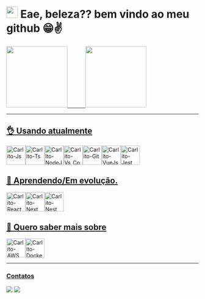 #  <img height="30em" src="https://upload.wikimedia.org/wikipedia/commons/b/bf/Front-end-logo-color%402x.png"/> Eae, beleza?? bem vindo ao meu github 😁✌

 <div>
  <a href="https://github.com/CarlosMagnani">
  <img height="160em" src="https://github-readme-stats.vercel.app/api?username=CarlosMagnani&show_icons=true&theme=radical&include_all_commits=true&count_private=true"/>
  &nbsp&nbsp&nbsp&nbsp&nbsp&nbsp&nbsp&nbsp&nbsp&nbsp
  <img height="160em" src="https://github-readme-stats.vercel.app/api/top-langs/?username=CarlosMagnani&layout=compact&langs_count=16&theme=radical&hide=vb"/>
    </div><hr/>

  
  <div>

  </div>    
  
   
  ## 👌 Usando atualmente
    
  <div style="display: flex" width="50%">

  <img align="center" alt="Carlito-Js" height="50em" src="https://iconape.com/wp-content/files/ez/353342/svg/javascript-seeklogo.com.svg">  
   <img align="center" alt="Carlito-Ts" height="50em" src="https://icons8.com.br/icon/nCj4PvnCO0tZ/typescript">  
   <img align="center" alt="Carlito-NodeJs" height="50em" src="https://icons8.com/icon/hsPbhkOH4FMe/node-js">
  <img align="center" alt="Carlito-Vs_Code" height="50em" src="https://res.cloudinary.com/practicaldev/image/fetch/s--HlRNLfSF--/c_imagga_scale,f_auto,fl_progressive,h_1080,q_auto,w_1080/https://dev-to-uploads.s3.amazonaws.com/uploads/articles/lhgvnc0xmaujbgfy3y28.png">
  <img align="center" alt="Carlito-Git" height="50em" src="https://cdn.jsdelivr.net/gh/devicons/devicon/icons/git/git-plain-wordmark.svg"> 
  <img align="center" alt="Carlito-VueJs" height="50em" src="https://icons8.com/icon/rY6agKizO9eb/vue-js">
   <img align="center" alt="Carlito-Jest" height="50em" src="https://icons8.com/icon/bp24DwGXJDyT/jest-can-collect-code-coverage-information-from-entire-projects">
   
</div>          
                                                                                    
 
 
  ## 🤔 Aprendendo/Em evolução.
    
  <div style="display: flex" width="50%"> 

  <img align="center" alt="Carlito-React" height="50em" src="https://iconape.com/wp-content/files/ec/371378/svg/371378.svg">
  <img align="center" alt="Carlito-Next" height="50em" src="https://icons8.com/icon/yUdJlcKanVbh/next.js">
  <img align="center" alt="Carlito-Nest" height="50em" src="https://icons8.com/icon/9ESZMOeUioJS/nestjs">
   
</div> 
  
 ## 👀 Quero saber mais sobre
 
  <div style="display: flex" width="50%">
  <img align="center" alt="Carlito-AWS" height="50em" src="https://iconape.com/wp-content/png_logo_vector/aws-3.png">
   <img align="center" alt="Carlito-Docker" height="50em" src="https://icons8.com/icon/cdYUlRaag9G9/docker">

  
 </div> <hr/>
 
 ### Contatos
  <div> 
  <a href="https://www.linkedin.com/in/carlos-magnani/" target="_blank"><img src="https://img.shields.io/badge/-LinkedIn-%230077B5?style=for-the-badge&logo=linkedin&logoColor=white" target="_blank"></a> 
  <a href = "mailto:carlosdsmagnani@gmail.com"><img src="https://img.shields.io/badge/-Email-%23333?style=for-the-badge&logo=gmail&logoColor=white" target="_blank"></a>
</div>
